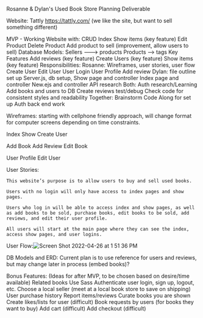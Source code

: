 Rosanne & Dylan's Used Book Store Planning Deliverable

Website: Tattly https://tattly.com/ (we like the site, but want to sell something different)

MVP - Working Website with:
    CRUD
    Index
    Show items (key feature)
    Edit Product
    Delete Product
    Add product to sell (improvement, allow users to sell)
Database Models:
    Sellers ---> products
    Products --> tags
Key Features
    Add reviews (key feature)
    Create Users (key feature)
    Show items (key feature)
Responsibilities:
    Rosanne:
        Wireframes, user stories, user flow
        Create User
        Edit User
        User Login
        User Profile
        Add review
    Dylan:
        file outline set up
        Server.js, db setup, 
        Show page and controller
        Index page and controller
        New.ejs and controller
        API research
    Both: 
        Auth research/Learning
        Add books and users to DB
        Create reviews
        test/debug
        Check code for consistent styles and readability
    Together:
        Brainstorm
        Code Along for set up
        Auth back end work

Wireframes: starting with cellphone friendly approach, will change format for computer screens depending on time constraints.

		

Index				      Show			Create User


  
Add Book			Add Review		Edit Book
 
User Profile		     Edit User


User Stories:

    This website’s purpose is to allow users to buy and sell used books.  

    Users with no login will only have access to index pages and show pages.  

    Users who log in will be able to access index and show pages, as well as add books to be sold, purchase books, edit books to be sold, add  reviews, and edit their user profile.

    All users will start at the main page where they can see the index, access show pages, and user logins.

User Flow:![Screen Shot 2022-04-26 at 1 51 36 PM](https://user-images.githubusercontent.com/6979738/165663835-5e137c46-6e66-4921-ae27-ba1955e4200c.png)



DB Models and ERD: Current plan is to use reference for users and reviews, but may change later in process (embed books)?

Bonus Features: (Ideas for after MVP, to be chosen based on desire/time available)
    Related books
    Use Sass
    Authenticate user login, sign up, logout, etc.
    Choose a local seller (meet at a local book store to save on shipping)
    User purchase history
    Report items/reviews
    Curate books  you are shown
    Create likes/lists for user (difficult)
    Book requests by users (for books they want to buy)
    Add cart (difficult)
    Add checkout (difficult)


